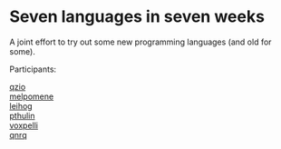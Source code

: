 Seven languages in seven weeks
==============================

A joint effort to try out some new programming languages (and old for some).

Participants:

[qzio](http://github.com/qzio)  
[melpomene](http://github.com/melpomene)  
[leihog](http://github.com/leihog)  
[pthulin](http://github.com/pthulin)  
[voxpelli](http://github.com/voxpelli)  
[qnrq](http://github.com/qnrq) 
